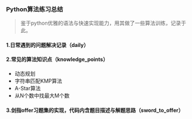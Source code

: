 ### Python算法练习总结
> 鉴于python优雅的语法与快速实现能力，用其做了一些算法训练，记录于此。
>
#### 1.日常遇到的问题解决记录（daily）


#### 2.常见的算法知识点（knowledge_points）
* 动态规划
* 字符串匹配KMP算法
* A-Star算法
* 从N个数中找最大M个数

#### 3.剑指offer习题集的实现，代码内含题目描述与解题思路（sword_to_offer）


